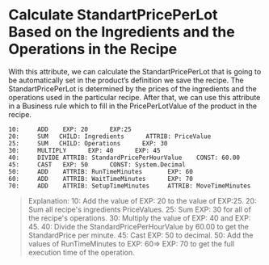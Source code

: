 # Calculate StandartPricePerLot Based on the Ingredients and the Operations in the Recipe

With this attribute, we can calculate the  StandartPricePerLot that is going to be automatically set in the  product’s definition we save the recipe. The StandartPricePerLot is  determined by the prices of the ingredients and the operations used in  the particular recipe. After that, we can use this attribute in a  Business rule which to fill in the PricePerLotValue of the product in  the recipe.



```
10:     ADD    EXP: 20      EXP:25                 
20:     SUM   CHILD: Ingredients      ATTRIB: PriceValue     
25:     SUM   CHILD: Operations      EXP: 30         
30:     MULTIPLY      EXP: 40      EXP: 45        
40:     DIVIDE ATTRIB: StandardPricePerHourValue    CONST: 60.00   
45:     CAST   EXP: 50      CONST: System.Decimal
50:     ADD    ATTRIB: RunTimeMinutes       EXP: 60 
60:     ADD    ATTRIB: WaitTimeMinutes      EXP: 70        
70:     ADD    ATTRIB: SetupTimeMinutes     ATTRIB: MoveTimeMinutes
```



> 
> Explanation:
> 10: Add the value of EXP: 20 to the value of EXP:25.
> 20: Sum all recipe's ingredients PriceValues.
> 25: Sum EXP: 30 for all of the recipe's operations.
> 30: Multiply the value of EXP: 40 and EXP: 45.
> 40: Divide the StandardPricePerHourValue by 60.00 to get the StandardPrice per minute.
> 45: Cast EXP: 50 to decimal.
> 50: Add the values of RunTimeMinutes to EXP: 60=> EXP: 70 to get the full execution time of the operation.
> 

